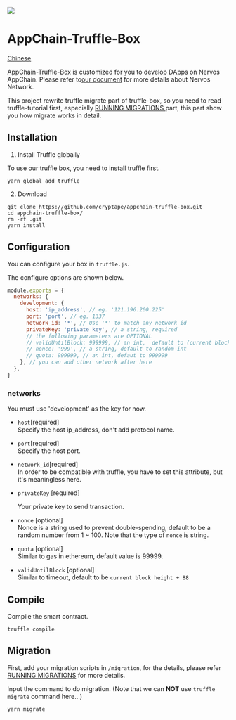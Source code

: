 ![](https://img.shields.io/badge/made%20for-Nervos%20AppChain-blue.svg)

# AppChain-Truffle-Box

[Chinese](https://github.com/cryptape/appchain-truffle-box/blob/master/docs/zh/readme.md)

AppChain-Truffle-Box is customized for you to develop DApps on Nervos AppChain.
Please refer to[our document](https://docs.nervos.org/) for more details about Nervos Network.

This project rewrite truffle migrate part of truffle-box, so you need to read truffle-tutorial first, especially [RUNNING MIGRATIONS ](https://truffleframework.com/docs/truffle/getting-started/running-migrations) part, this part show you how migrate works in detail.

## Installation

1. Install Truffle globally

To use our truffle box, you need to install truffle first.
```shell
yarn global add truffle
```

2. Download

```shell
git clone https://github.com/cryptape/appchain-truffle-box.git
cd appchain-truffle-box/
rm -rf .git
yarn install
```


## Configuration

You can configure your box in `truffle.js`.

The configure options are shown below.

```js
module.exports = {
  networks: {
    development: {
      host: 'ip_address', // eg. '121.196.200.225'
      port: 'port', // eg. 1337
      network_id: '*', // Use '*' to match any network id
      privateKey: 'private key', // a string, required
      // the following parameters are OPTIONAL
      // validUntilBlock: 999999, // an int,  default to (current block number)+88
      // nonce: '999', // a string, default to random int
      // quota: 999999, // an int, defaut to 999999
    }, // you can add other network after here
  },
}
```

### networks

You must use 'development' as the key for now.

* `host`[required]  
Specify the host ip_address, don't add protocol name.

* `port`[required]  
Specify the host port.

* `network_id`[required]  
In order to be compatible with truffle, you have to set this attribute, but it's meaningless here.


* `privateKey` [required]  

  Your private key to send transaction.

* `nonce` [optional]  
  Nonce is a string used to prevent double-spending, default to be a random number from 1 ~ 100.
  Note that the type of `nonce` is string.

* `quota` [optional]  
  Similar to gas in ethereum, default value is 99999.

* `validUntilBlock` [optional]  
  Similar to timeout, default to be `current block height + 88`

## Compile
Compile the smart contract.
```
truffle compile
```

## Migration

First, add your migration scripts in `/migration`, for the details, please refer [RUNNING MIGRATIONS](https://truffleframework.com/docs/truffle/getting-started/running-migrations) for more details.

Input the command to do migration. (Note that we can **NOT** use `truffle migrate` command here...)
```
yarn migrate
```
